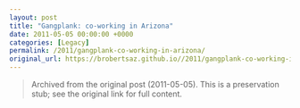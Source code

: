 ```yaml
---
layout: post
title: "Gangplank: co-working in Arizona"
date: 2011-05-05 00:00:00 +0000
categories: [Legacy]
permalink: /2011/gangplank-co-working-in-arizona/
original_url: https://brobertsaz.github.io//2011/gangplank-co-working-in-arizona/
---
```


> Archived from the original post (2011-05-05). This is a preservation stub; see the original link for full content.

